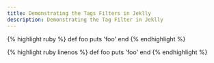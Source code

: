 ```yaml
---
title: Demonstrating the Tags Filters in Jeklly
description: Demonstrating the Tag Filter in Jeklly
---
```


{% highlight ruby %}
def foo
  puts 'foo'
end
{% endhighlight %}


{% highlight ruby linenos %}
def foo
  puts 'foo'
end
{% endhighlight %}